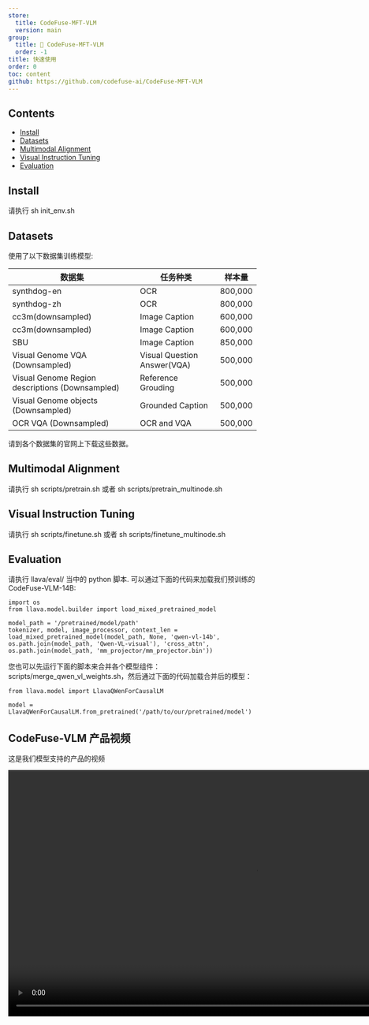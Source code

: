 ```yaml
---
store:
  title: CodeFuse-MFT-VLM
  version: main
group:
  title: 🌱 CodeFuse-MFT-VLM
  order: -1
title: 快速使用
order: 0
toc: content
github: https://github.com/codefuse-ai/CodeFuse-MFT-VLM
---
```


## Contents

- [Install](#Install)
- [Datasets](#Datasets)
- [Multimodal Alignment](#Multimodal-Alignment)
- [Visual Instruction Tuning](#Visual-Instruction-Tuning)
- [Evaluation](#Evaluation)

## Install

请执行 sh init_env.sh

## Datasets

使用了以下数据集训练模型:

| 数据集                                          | 任务种类                    | 样本量  |
| ----------------------------------------------- | --------------------------- | ------- |
| synthdog-en                                     | OCR                         | 800,000 |
| synthdog-zh                                     | OCR                         | 800,000 |
| cc3m(downsampled)                               | Image Caption               | 600,000 |
| cc3m(downsampled)                               | Image Caption               | 600,000 |
| SBU                                             | Image Caption               | 850,000 |
| Visual Genome VQA (Downsampled)                 | Visual Question Answer(VQA) | 500,000 |
| Visual Genome Region descriptions (Downsampled) | Reference Grouding          | 500,000 |
| Visual Genome objects (Downsampled)             | Grounded Caption            | 500,000 |
| OCR VQA (Downsampled)                           | OCR and VQA                 | 500,000 |

请到各个数据集的官网上下载这些数据。

## Multimodal Alignment

请执行 sh scripts/pretrain.sh 或者 sh scripts/pretrain_multinode.sh

## Visual Instruction Tuning

请执行 sh scripts/finetune.sh 或者 sh scripts/finetune_multinode.sh

## Evaluation

请执行 llava/eval/ 当中的 python 脚本. 可以通过下面的代码来加载我们预训练的 CodeFuse-VLM-14B:

```
import os
from llava.model.builder import load_mixed_pretrained_model

model_path = '/pretrained/model/path'
tokenizer, model, image_processor, context_len = load_mixed_pretrained_model(model_path, None, 'qwen-vl-14b', os.path.join(model_path, 'Qwen-VL-visual'), 'cross_attn', os.path.join(model_path, 'mm_projector/mm_projector.bin'))
```

您也可以先运行下面的脚本来合并各个模型组件：scripts/merge_qwen_vl_weights.sh，然后通过下面的代码加载合并后的模型：

```
from llava.model import LlavaQWenForCausalLM

model = LlavaQWenForCausalLM.from_pretrained('/path/to/our/pretrained/model')
```

## CodeFuse-VLM 产品视频

这是我们模型支持的产品的视频

<video controls width="1000">
 <source src="https://gw.alipayobjects.com/v/huamei_bvbxju/afts/video/A*jy7aQbVM8BkAAAAAAAAAAAAADlHYAQ" type="video/mp4" />
</video>
